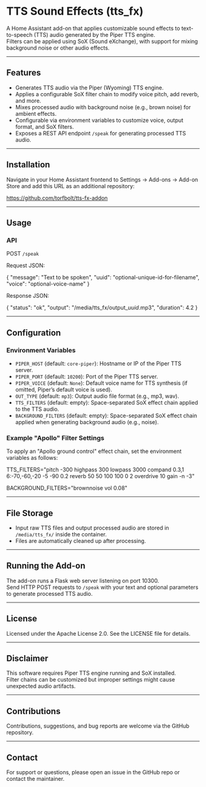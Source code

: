 # TTS Sound Effects (tts_fx)

A Home Assistant add-on that applies customizable sound effects to text-to-speech (TTS) audio generated by the Piper TTS engine.  
Filters can be applied using SoX (Sound eXchange), with support for mixing background noise or other audio effects.

---

## Features

- Generates TTS audio via the Piper (Wyoming) TTS engine.
- Applies a configurable SoX filter chain to modify voice pitch, add reverb, and more.
- Mixes processed audio with background noise (e.g., brown noise) for ambient effects.
- Configurable via environment variables to customize voice, output format, and SoX filters.
- Exposes a REST API endpoint `/speak` for generating processed TTS audio.

---

## Installation

Navigate in your Home Assistant frontend to Settings -> Add-ons -> Add-on Store and add this URL as an additional repository:

https://github.com/torfbolt/tts-fx-addon

---

## Usage

### API

POST `/speak`

Request JSON:

{
  "message": "Text to be spoken",
  "uuid": "optional-unique-id-for-filename",
  "voice": "optional-voice-name"
}

Response JSON:

{
  "status": "ok",
  "output": "/media/tts_fx/output_*uuid*.mp3",
  "duration": 4.2
}

---

## Configuration

### Environment Variables

- `PIPER_HOST` (default: `core-piper`): Hostname or IP of the Piper TTS server.
- `PIPER_PORT` (default: `10200`): Port of the Piper TTS server.
- `PIPER_VOICE` (default: `None`): Default voice name for TTS synthesis (if omitted, Piper’s default voice is used).
- `OUT_TYPE` (default: `mp3`): Output audio file format (e.g., mp3, wav).
- `TTS_FILTERS` (default: empty): Space-separated SoX effect chain applied to the TTS audio.
- `BACKGROUND_FILTERS` (default: empty): Space-separated SoX effect chain applied when generating background audio (e.g., noise).

### Example "Apollo" Filter Settings

To apply an "Apollo ground control" effect chain, set the environment variables as follows:

TTS_FILTERS="pitch -300 highpass 300 lowpass 3000 compand 0.3,1 6:-70,-60,-20 -5 -90 0.2 reverb 50 50 100 100 0 2 overdrive 10 gain -n -3"

BACKGROUND_FILTERS="brownnoise vol 0.08"

---

## File Storage

- Input raw TTS files and output processed audio are stored in `/media/tts_fx/` inside the container.
- Files are automatically cleaned up after processing.

---

## Running the Add-on

The add-on runs a Flask web server listening on port 10300.  
Send HTTP POST requests to `/speak` with your text and optional parameters to generate processed TTS audio.

---

## License

Licensed under the Apache License 2.0. See the LICENSE file for details.

---

## Disclaimer

This software requires Piper TTS engine running and SoX installed.  
Filter chains can be customized but improper settings might cause unexpected audio artifacts.

---

## Contributions

Contributions, suggestions, and bug reports are welcome via the GitHub repository.

---

## Contact

For support or questions, please open an issue in the GitHub repo or contact the maintainer.
